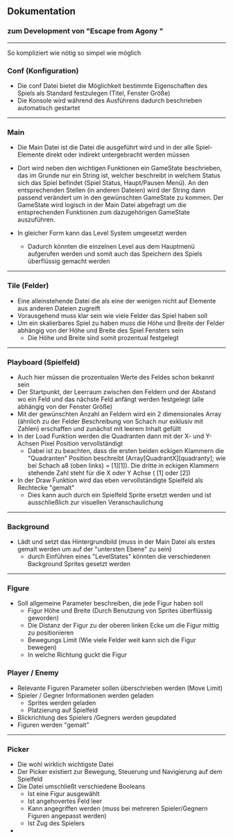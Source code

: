 ## **Dokumentation**

### zum Development von "Escape from Agony "

---

So kompliziert wie nötig so simpel wie möglich

### **Conf** (Konfiguration)

- Die conf Datei bietet die Möglichkeit bestimmte Eigenschaften des Spiels als Standard festzulegen (Titel, Fenster Größe)
- Die Konsole wird während des Ausführens dadurch beschrieben automatisch gestartet

---

### **Main**

- Die Main Datei ist die Datei die ausgeführt wird und in der alle Spiel-Elemente direkt oder indirekt untergebracht werden müssen

- Dort wird neben den wichtigen Funktionen ein GameState beschrieben, das im Grunde nur ein String ist, welcher beschreibt in welchem Status sich das Spiel befindet (Spiel Status, Haupt/Pausen Menü).
  An den entsprechenden Stellen (in anderen Dateien) wird der String dann passend verändert um in den gewünschten GameState zu kommen. Der GameState wird logisch in der Main Datei abgefragt um die entsprechenden Funktionen zum dazugehörigen GameState auszuführen.

- In gleicher Form kann das Level System umgesetzt werden
  - Dadurch könnten die einzelnen Level aus dem Hauptmenü aufgerufen werden und somit auch das Speichern des Spiels überflüssig gemacht werden

---

### **Tile** (Felder)

- Eine alleinstehende Datei die als eine der wenigen nicht auf Elemente aus anderen Dateien zugreift
- Vorausgehend muss klar sein wie viele Felder das Spiel haben soll
- Um ein skalierbares Spiel zu haben muss die Höhe und Breite der Felder abhängig von der Höhe und Breite des Spiel Fensters sein
  - Die Höhe und Breite sind somit prozentual festgelegt

---

### **Playboard** (Spielfeld)

- Auch hier müssen die prozentualen Werte des Feldes schon bekannt sein
- Der Startpunkt, der Leerraum zwischen den Feldern und der Abstand wo ein Feld und das nächste Feld anfängt werden festgelegt (alle abhängig von der Fenster Größe)
- Mit der gewünschten Anzahl an Feldern wird ein 2 dimensionales Array
  (ähnlich zu der Felder Beschreibung von Schach nur exklusiv mit Zahlen) erschaffen und zunächst mit leerem Inhalt gefüllt
- In der Load Funktion werden die Quadranten dann mit der X- und Y-Achsen Pixel Position vervollständigt
  - Dabei ist zu beachten, dass die ersten beiden eckigen Klammern die "Quadranten" Position beschreibt (Array[QuadrantX][quadranty]; wie bei Schach a8 (oben links) = [1][1]). Die dritte in eckigen Klammern stehende Zahl steht für die X oder Y Achse ( [1] oder [2])
- In der Draw Funktion wird das eben vervollständigte Spielfeld als Rechtecke "gemalt"
  - Dies kann auch durch ein Spielfeld Sprite ersetzt werden und ist ausschließlich zur visuellen Veranschaulichung

---

### **Background**

- Lädt und setzt das Hintergrundbild (muss in der Main Datei als erstes gemalt werden um auf der "untersten Ebene" zu sein)
  - durch Einführen eines "LevelStates" könnten die verschiedenen Background Sprites gesetzt werden

---

### **Figure**

- Soll allgemeine Parameter beschreiben, die jede Figur haben soll
  - Figur Höhe und Breite (Durch Benutzung von Sprites überflüssig geworden)
  - Die Distanz der Figur zu der oberen linken Ecke um die Figur mittig zu positionieren
  - Bewegungs Limit (Wie viele Felder weit kann sich die Figur bewegen)
  - In welche Richtung guckt die Figur

### **Player / Enemy**

- Relevante Figuren Parameter sollen überschrieben werden (Move Limit)
- Spieler / Gegner Informationen werden geladen
  - Sprites werden geladen
  - Platzierung auf Spielfeld
- Blickrichtung des Spielers /Gegners werden geupdated
- Figuren werden "gemalt"

---

### **Picker**

- Die wohl wirklich wichtigste Datei
- Der Picker existiert zur Bewegung, Steuerung und Navigierung auf dem Spielfeld
- Die Datei umschließt verschiedene Booleans
  - Ist eine Figur ausgewählt
  - Ist angehovertes Feld leer
  - Kann angegriffen werden (muss bei mehreren Spieler/Gegnern Figuren angepasst werden)
  - Ist Zug des Spielers
-
